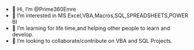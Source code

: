 - 👋 Hi, I’m @Prime360Emre
- 👀 I’m interested in MS Excel,VBA,Macros,SQL,SPREADSHEETS,POWER BI
- 🌱 I’m learning for life time,and helping other people to learn and develop.
- 💞️ I’m looking to collaborate/contribute on VBA and SQL Projects.


<!---
emree259/emree259 is a ✨ special ✨ repository because its `README.md` (this file) appears on your GitHub profile.
You can click the Preview link to take a look at your changes.
--->
